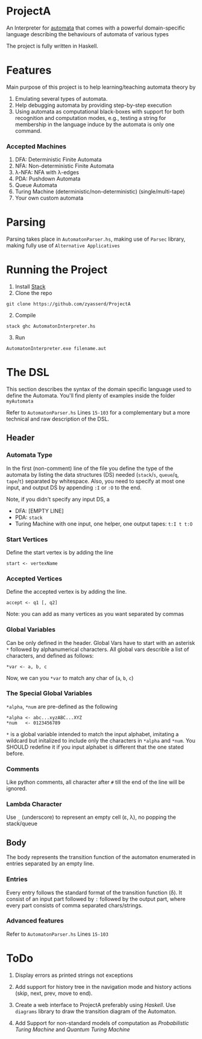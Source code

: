 # ProjectA
An Interpreter for [automata](https://en.wikipedia.org/wiki/Abstract_machine) that comes with a powerful domain-specific language describing the behaviours of automata of various types 

The project is fully written in Haskell.


# Features
Main purpose of this project is to help learning/teaching automata theory by

1. Emulating several types of automata.
2. Help debugging automata by providing step-by-step execution 
3. Using automata as computational black-boxes with support for both recognition and computation modes, e.g., testing a string for membership in the language induce by the automata is only one command.

### Accepted Machines

1. DFA: Deterministic Finite Automata
2. NFA: Non-deterministic Finite Automata
3. λ-NFA: NFA with λ-edges
4. PDA: Pushdown Automata
5. Queue Automata
6. Turing Machine (deterministic/non-deterministic) (single/multi-tape)
7. Your own custom automata

# Parsing
Parsing takes place in `AutomatonParser.hs`, making use of `Parsec` library, making fully use of `Alternative Applicatives`

# Running the Project
1. Install [Stack](https://docs.haskellstack.org/en/stable/README/)
2. Clone the repo
```
git clone https://github.com/zyasserd/ProjectA
```
2. Compile 
```
stack ghc AutomatonInterpreter.hs
```
3. Run
```
AutomatonInterpreter.exe filename.aut
```

# The DSL
This section describes the syntax of the domain specific language used to define the Automata. You'll find plenty of examples inside the folder `myAutomata`

Refer to `AutomatonParser.hs` Lines `15-103` for a complementary but a more technical and raw description of the DSL.

## Header

### Automata Type
In the first (non-comment) line of the file you define the type of the automata by listing the data structures (DS) needed (`stack`/`s`, `queue`/`q`, `tape`/`t`) separated by whitespace. Also, you need to specify at most one input, and output DS by appending `:I` or `:O` to the end.

Note, if you didn't specify any input DS, a 


- DFA: [EMPTY LINE]
- PDA: `stack`
- Turing Machine with one input, one helper, one output tapes: `t:I t t:O`  

### Start Vertices
Define the start vertex is by adding the line
```
start <- vertexName
```

### Accepted Vertices
Define the accepted vertex is by adding the line.
```
accept <- q1 [, q2]
```
Note: you can add as many vertices as you want separated by commas

### Global Variables
Can be only defined in the header. Global Vars have to start with an asterisk `*` followed by alphanumerical characters.
All global vars describle a list of characters, and defined as follows:
```
*var <- a, b, c
```
Now, we can you `*var` to match any char of (`a`, `b`, `c`)

### The Special Global Variables
`*alpha`, `*num` are pre-defined as the following
```
*alpha <- abc...xyzABC...XYZ
*num   <- 0123456789
```
`*` is a global variable intended to match the input alphabet, imitating a wildcard but initalized to include only the characters in `*alpha` and `*num`. You SHOULD redefine it if you input alphabet is different that the one stated before.

### Comments
Like python comments, all character after `#` till the end of the line will be ignored.

### Lambda Character
Use `_` (underscore) to represent an empty cell (ε, λ), no popping the stack/queue

## Body
The body represents the transition function of the automaton enumerated in entries separated by an empty line.

### Entries
Every entry follows the standard format of the transition function (δ).
It consist of an input part followed by `:` followed by the output part,
where every part consists of comma separated chars/strings.

### Advanced features
Refer to `AutomatonParser.hs` Lines `15-103`

# ToDo
1. Display errors as printed strings not exceptions

2. Add support for history tree in the navigation mode and history actions (skip, next, prev, move to end).

3. Create a web interface to ProjectA preferably using _Haskell_. Use `diagrams` library to draw the transition diagram of the Automaton.

4. Add Support for non-standard models of computation as _Probabilistic Turing Machine_ and _Quantum Turing Machine_

